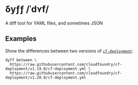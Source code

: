 # δyƒƒ /ˈdʏf/
A diff tool for YAML files, and sometimes JSON

## Examples
Show the differences between two versions of [`cf-deployment`](https://github.com/cloudfoundry/cf-deployment/):
```
dyff between \
  https://raw.githubusercontent.com/cloudfoundry/cf-deployment/v1.19.0/cf-deployment.yml \
  https://raw.githubusercontent.com/cloudfoundry/cf-deployment/v1.20.0/cf-deployment.yml
```
